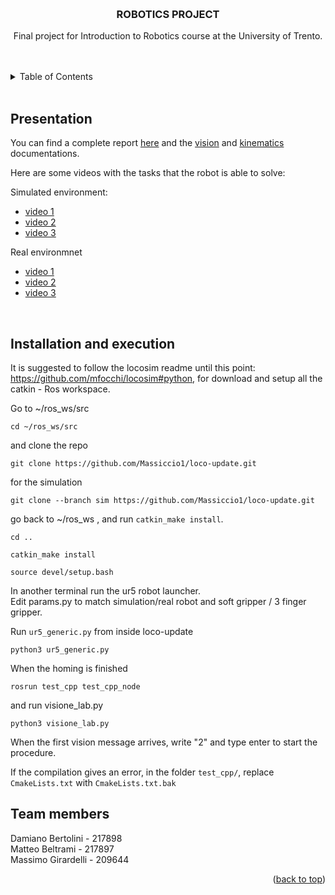 <!-- Credits for the readme template: https://github.com/othneildrew/Best-README-Template/ -->
<a name="readme-top"></a>


<!-- PROJECT LOGO -->
<br />
<div align="center">


<h3 align="center">ROBOTICS PROJECT</h3>

  <p align="center">
    Final project for Introduction to Robotics course at the University of Trento.
    <br />
    <br /><br />
  </p>
</div>


<!-- TABLE OF CONTENTS -->
<details>
  <summary>Table of Contents</summary>
  <ol>
    <li><a href="#presentation">Presentation</a></li>
    <li><a href="#installation and execution">Installation and Execution</a></li>
  </ol>
</details>
<br>


<!-- Presentation -->
## Presentation
You can find a complete report [here](https://github.com/Massiccio1/loco-update/blob/master/report.pdf) and the [vision](https://robotics-documentation.netlify.app) and [kinematics](https://kinematics-documentation.netlify.app/files.html) documentations.

Here are some videos with the tasks that the robot is able to solve:

Simulated environment:
* [video 1](https://drive.google.com/file/d/1jFcZW-3KpMie3RxVlrOiGXJyNLcw2CsK/view?usp=sharing)
* [video 2](https://drive.google.com/file/d/1paGnYKHQeFindFJ7TUa8cPtxs3kFMrAR/view?usp=sharing)
* [video 3](https://drive.google.com/file/d/1I5kACMZbk-l6aYJHNlmCPOlY_CSGLqlq/view?usp=sharing)

Real environmnet
* [video 1](https://drive.google.com/file/d/1wAoGDOVZ4I0NGGgRuazhKw2N9uytYSy-/view?usp=sharing)
* [video 2](https://drive.google.com/file/d/1CGS4adC-G6lzUFUpFVjinBqnWyfV6OMM/view?usp=sharing)
* [video 3](https://drive.google.com/file/d/1AizO1xYMepmObvASdX3puALV_6DuJdWM/view?usp=sharing)

<br>

## Installation and execution

It is suggested to follow the locosim readme until this point: https://github.com/mfocchi/locosim#python, for download and setup all the catkin - Ros workspace.

Go to ~/ros_ws/src

```
cd ~/ros_ws/src
```

and clone the repo

```
git clone https://github.com/Massiccio1/loco-update.git

```
for the simulation

```
git clone --branch sim https://github.com/Massiccio1/loco-update.git

```
go back to  ~/ros_ws , and run `catkin_make install`.
```
cd ..
```
```
catkin_make install
```

```
source devel/setup.bash
```

In another terminal run the ur5 robot launcher. <br>
Edit params.py to match simulation/real robot and soft gripper / 3 finger gripper. <br>

Run `ur5_generic.py` from inside loco-update
```
python3 ur5_generic.py
```

When the homing is finished
```
rosrun test_cpp test_cpp_node
```

and run visione_lab.py
```
python3 visione_lab.py
```

When the first vision message arrives, write "2" and type enter to start the procedure. <br>

If the compilation gives an error, in the folder `test_cpp/`, replace `CmakeLists.txt` with `CmakeLists.txt.bak`


<!-- Team members -->
## Team members

Damiano Bertolini - 217898 <br>
Matteo Beltrami - 217897 <br>
Massimo Girardelli - 209644


<p align="right">(<a href="#readme-top">back to top</a>)</p>


